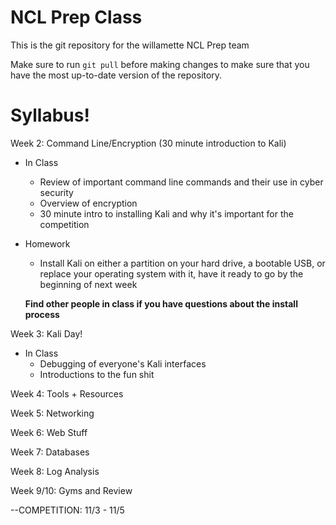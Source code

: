 # NCL Prep Class #

This is the git repository for the willamette NCL Prep team

Make sure to run `git pull` before making changes to make sure
that you have the most up-to-date version of the repository.

# Syllabus! #

Week 2: Command Line/Encryption (30 minute introduction to Kali)
  * In Class
    - Review of important command line commands and their use in cyber security
    - Overview of encryption
    - 30 minute intro to installing Kali and why it's important for the competition
  * Homework
    - Install Kali on either a partition on your hard drive, a bootable USB, or replace your operating system with it, have it       ready to go by the beginning of next week
    
    **Find other people in class if you have questions about the install process**
    
Week 3: Kali Day!
  * In Class
    - Debugging of everyone's Kali interfaces
    - Introductions to the fun shit 

Week 4: Tools + Resources

Week 5: Networking

Week 6: Web Stuff

Week 7: Databases

Week 8: Log Analysis

Week 9/10: Gyms and Review

--COMPETITION: 11/3 - 11/5
